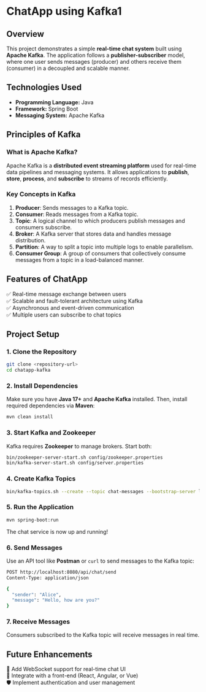 
# **ChatApp using Kafka1**  

## **Overview**  
This project demonstrates a simple **real-time chat system** built using **Apache Kafka**. The application follows a **publisher-subscriber** model, where one user sends messages (producer) and others receive them (consumer) in a decoupled and scalable manner.  

## **Technologies Used**  
- **Programming Language:** Java  
- **Framework:** Spring Boot  
- **Messaging System:** Apache Kafka  

## **Principles of Kafka**  

### **What is Apache Kafka?**  
Apache Kafka is a **distributed event streaming platform** used for real-time data pipelines and messaging systems. It allows applications to **publish**, **store**, **process**, and **subscribe** to streams of records efficiently.  

### **Key Concepts in Kafka**  

1. **Producer**: Sends messages to a Kafka topic.  
2. **Consumer**: Reads messages from a Kafka topic.  
3. **Topic**: A logical channel to which producers publish messages and consumers subscribe.  
4. **Broker**: A Kafka server that stores data and handles message distribution.  
5. **Partition**: A way to split a topic into multiple logs to enable parallelism.  
6. **Consumer Group**: A group of consumers that collectively consume messages from a topic in a load-balanced manner.  

## **Features of ChatApp**  
✅ Real-time message exchange between users  
✅ Scalable and fault-tolerant architecture using Kafka  
✅ Asynchronous and event-driven communication  
✅ Multiple users can subscribe to chat topics  

## **Project Setup**  

### **1. Clone the Repository**  
```sh
git clone <repository-url>
cd chatapp-kafka
```

### **2. Install Dependencies**  
Make sure you have **Java 17+** and **Apache Kafka** installed. Then, install required dependencies via **Maven**:  
```sh
mvn clean install
```

### **3. Start Kafka and Zookeeper**  
Kafka requires **Zookeeper** to manage brokers. Start both:  
```sh
bin/zookeeper-server-start.sh config/zookeeper.properties
bin/kafka-server-start.sh config/server.properties
```

### **4. Create Kafka Topics**  
```sh
bin/kafka-topics.sh --create --topic chat-messages --bootstrap-server localhost:9092 --partitions 3 --replication-factor 1
```

### **5. Run the Application**  
```sh
mvn spring-boot:run
```
The chat service is now up and running!  

### **6. Send Messages**  
Use an API tool like **Postman** or `curl` to send messages to the Kafka topic:  
```sh
POST http://localhost:8080/api/chat/send
Content-Type: application/json

{
  "sender": "Alice",
  "message": "Hello, how are you?"
}
```

### **7. Receive Messages**  
Consumers subscribed to the Kafka topic will receive messages in real time.  

## **Future Enhancements**  
🚀 Add WebSocket support for real-time chat UI  
🔗 Integrate with a front-end (React, Angular, or Vue)  
🛡️ Implement authentication and user management  
